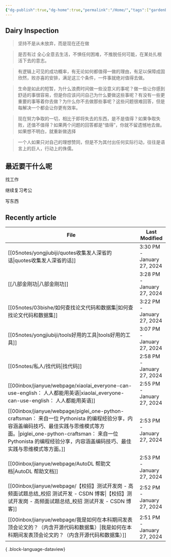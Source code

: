 ```yaml
---
{"dg-publish":true,"dg-home":true,"permalink":"/Home/","tags":["gardenEntry"],"dgPassFrontmatter":true,"created":"","updated":""}
---
```


## Dairy Inspection

> 坚持不是从未放弃，而是现在还在做

> 是否有过 全心全意去生活，不惧任何困难，不推脱任何可能，在某处扎根活下去的意志。

> 有逻辑上可见的成功概率，有无论如何都值得一做的理由，有足以保障成固欣然，败亦喜的安排，满足这三个条件，一件事就绝对值得去做。

> 生命是如此的短暂，为什么浪费时间做一些没意义的事呢？做一些让你感到舒适的事很容易，但是你应该问问自己为什么要做这些事呢？有没有一些更重要的事等着你去做？为什么你不去做那些事呢？这些问题很难回答，但是每解决一个都会让你更有效率。

> 现在努力争取的一切，相比于即将失去的东西，是不是值得？如果争取失败，还值不值得？如果两个问题的回答都是“值得”，你就不留遗憾地去做。如果想不明白，就重新做选择

> 一个人如果只对自己的理想赞同，但是不为其付出任何实际行动，往往是语言上的巨人，行动上的侏儒。


##  最近要干什么呢


找工作

继续复习考公

写东西



## Recently article

| File                                                                                                                                                                                    | Last Modified              |
| --------------------------------------------------------------------------------------------------------------------------------------------------------------------------------------- | -------------------------- |
| [[05notes/yongjiubiji/quotes收集发人深省的话\|quotes收集发人深省的话]]                                                                                                                               | 3:30 PM - January 27, 2024 |
| [[八部金刚功\|八部金刚功]]                                                                                                                                                                     | 3:28 PM - January 27, 2024 |
| [[05notes/03bishe/如何查找论文代码和数据集\|如何查找论文代码和数据集]]                                                                                                                                       | 3:22 PM - January 27, 2024 |
| [[05notes/yongjiubiji/tools好用的工具\|tools好用的工具]]                                                                                                                                       | 3:07 PM - January 27, 2024 |
| [[05notes/私人/找代码\|找代码]]                                                                                                                                                              | 2:58 PM - January 27, 2024 |
| [[00inbox/jianyue/webpage/xiaolai_everyone-can-use-english： 人人都能用英语\|xiaolai_everyone-can-use-english： 人人都能用英语]]                                                                     | 2:55 PM - January 27, 2024 |
| [[00inbox/jianyue/webpage/piglei_one-python-craftsman： 来自一位 Pythonista 的编程经验分享，内容涵盖编码技巧、最佳实践与思维模式等方面。\|piglei_one-python-craftsman： 来自一位 Pythonista 的编程经验分享，内容涵盖编码技巧、最佳实践与思维模式等方面。]] | 2:53 PM - January 27, 2024 |
| [[00inbox/jianyue/webpage/AutoDL 帮助文档\|AutoDL 帮助文档]]                                                                                                                                 | 2:53 PM - January 27, 2024 |
| [[00inbox/jianyue/webpage/【校招】测试开发岗 - 高频面试题总结_校招 测试开发 - CSDN 博客\|【校招】测试开发岗 - 高频面试题总结_校招 测试开发 - CSDN 博客]]                                                                             | 2:52 PM - January 27, 2024 |
| [[00inbox/jianyue/webpage/我是如何在本科期间发表顶会论文的？（内含开源代码和数据集）\|我是如何在本科期间发表顶会论文的？（内含开源代码和数据集）]]                                                                                             | 2:51 PM - January 27, 2024 |

{ .block-language-dataview}




